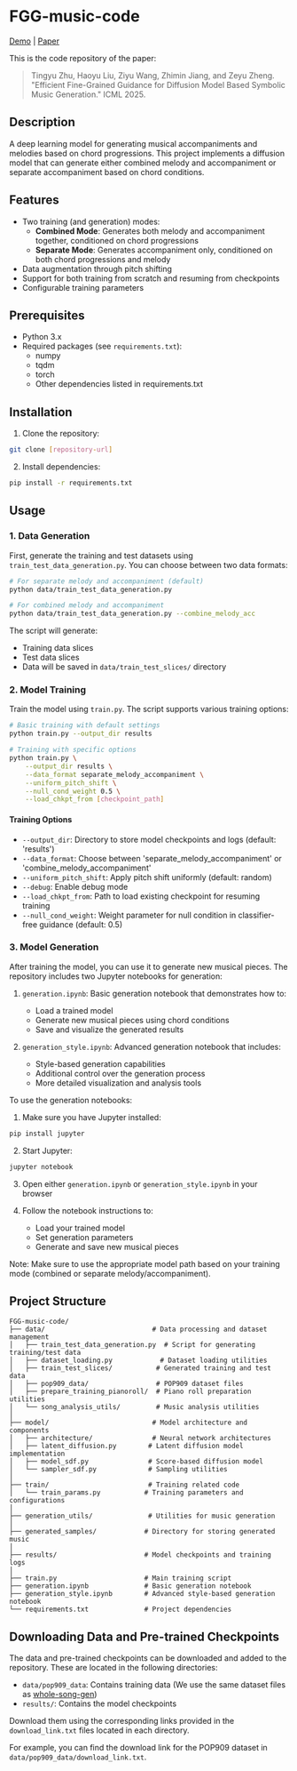 # FGG-music-code

[Demo](https://huajianduzhuo-code.github.io/FGG-diffusion-music/) | [Paper](https://arxiv.org/abs/2410.0843)

This is the code repository of the paper:

> Tingyu Zhu, Haoyu Liu, Ziyu Wang, Zhimin Jiang, and Zeyu Zheng. "Efficient Fine-Grained Guidance for Diffusion Model Based Symbolic Music Generation." ICML 2025.


## Description

A deep learning model for generating musical accompaniments and melodies based on chord progressions. This project implements a diffusion model that can generate either combined melody and accompaniment or separate accompaniment based on chord conditions.

## Features

- Two training (and generation) modes:
  - **Combined Mode**: Generates both melody and accompaniment together, conditioned on chord progressions
  - **Separate Mode**: Generates accompaniment only, conditioned on both chord progressions and melody
- Data augmentation through pitch shifting
- Support for both training from scratch and resuming from checkpoints
- Configurable training parameters

## Prerequisites

- Python 3.x
- Required packages (see `requirements.txt`):
  - numpy
  - tqdm
  - torch
  - Other dependencies listed in requirements.txt

## Installation

1. Clone the repository:
```bash
git clone [repository-url]
```

2. Install dependencies:
```bash
pip install -r requirements.txt
```

## Usage

### 1. Data Generation



First, generate the training and test datasets using `train_test_data_generation.py`. You can choose between two data formats:

```bash
# For separate melody and accompaniment (default)
python data/train_test_data_generation.py

# For combined melody and accompaniment
python data/train_test_data_generation.py --combine_melody_acc
```

The script will generate:
- Training data slices
- Test data slices
- Data will be saved in `data/train_test_slices/` directory

### 2. Model Training

Train the model using `train.py`. The script supports various training options:

```bash
# Basic training with default settings
python train.py --output_dir results

# Training with specific options
python train.py \
    --output_dir results \
    --data_format separate_melody_accompaniment \
    --uniform_pitch_shift \
    --null_cond_weight 0.5 \
    --load_chkpt_from [checkpoint_path]
```

#### Training Options

- `--output_dir`: Directory to store model checkpoints and logs (default: 'results')
- `--data_format`: Choose between 'separate_melody_accompaniment' or 'combine_melody_accompaniment'
- `--uniform_pitch_shift`: Apply pitch shift uniformly (default: random)
- `--debug`: Enable debug mode
- `--load_chkpt_from`: Path to load existing checkpoint for resuming training
- `--null_cond_weight`: Weight parameter for null condition in classifier-free guidance (default: 0.5)

### 3. Model Generation

After training the model, you can use it to generate new musical pieces. The repository includes two Jupyter notebooks for generation:

1. `generation.ipynb`: Basic generation notebook that demonstrates how to:
   - Load a trained model
   - Generate new musical pieces using chord conditions
   - Save and visualize the generated results

2. `generation_style.ipynb`: Advanced generation notebook that includes:
   - Style-based generation capabilities
   - Additional control over the generation process
   - More detailed visualization and analysis tools

To use the generation notebooks:

1. Make sure you have Jupyter installed:
```bash
pip install jupyter
```

2. Start Jupyter:
```bash
jupyter notebook
```

3. Open either `generation.ipynb` or `generation_style.ipynb` in your browser

4. Follow the notebook instructions to:
   - Load your trained model
   - Set generation parameters
   - Generate and save new musical pieces

Note: Make sure to use the appropriate model path based on your training mode (combined or separate melody/accompaniment).

## Project Structure

```
FGG-music-code/
├── data/                           # Data processing and dataset management
│   ├── train_test_data_generation.py  # Script for generating training/test data
│   ├── dataset_loading.py            # Dataset loading utilities
│   ├── train_test_slices/           # Generated training and test data
│   ├── pop909_data/                 # POP909 dataset files
│   ├── prepare_training_pianoroll/  # Piano roll preparation utilities
│   └── song_analysis_utils/         # Music analysis utilities
│
├── model/                          # Model architecture and components
│   ├── architecture/               # Neural network architectures
│   ├── latent_diffusion.py        # Latent diffusion model implementation
│   ├── model_sdf.py               # Score-based diffusion model
│   └── sampler_sdf.py             # Sampling utilities
│
├── train/                         # Training related code
│   └── train_params.py           # Training parameters and configurations
│
├── generation_utils/              # Utilities for music generation
│
├── generated_samples/            # Directory for storing generated music
│
├── results/                      # Model checkpoints and training logs
│
├── train.py                      # Main training script
├── generation.ipynb              # Basic generation notebook
├── generation_style.ipynb        # Advanced style-based generation notebook
└── requirements.txt              # Project dependencies
```

## Downloading Data and Pre-trained Checkpoints

The data and pre-trained checkpoints can be downloaded and added to the repository. These are located in the following directories:

- `data/pop909_data`: Contains training data (We use the same dataset files as [whole-song-gen](https://github.com/ZZWaang/whole-song-gen))
- `results/`: Contains the model checkpoints

Download them using the corresponding links provided in the `download_link.txt` files located in each directory.

For example, you can find the download link for the POP909 dataset in `data/pop909_data/download_link.txt`.